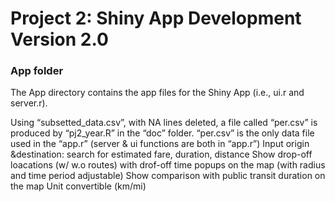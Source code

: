 # Project 2: Shiny App Development Version 2.0
### App folder

The App directory contains the app files for the Shiny App (i.e., ui.r and server.r).

Using “subsetted_data.csv”, with NA lines deleted, a file called “per.csv” is produced by “pj2_year.R” in the “doc” folder. “per.csv” is the only data file used in the “app.r” (server & ui functions are both in “app.r”)
Input origin &destination: search for estimated fare, duration, distance
Show drop-off loacations (w/ w.o routes) with drof-off time popups on the map (with radius and time period adjustable)
Show comparison with public transit duration on the map
Unit convertible (km/mi)
